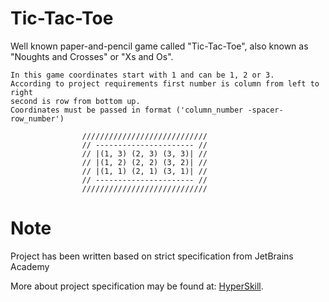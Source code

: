 # Tic-Tac-Toe

Well known paper-and-pencil game called "Tic-Tac-Toe", also known
as "Noughts and Crosses" or "Xs and Os".


    In this game coordinates start with 1 and can be 1, 2 or 3.
    According to project requirements first number is column from left to right
    second is row from bottom up.
    Coordinates must be passed in format ('column_number -spacer- row_number')

                    ////////////////////////////
                    // ---------------------- //
                    // |(1, 3) (2, 3) (3, 3)| //
                    // |(1, 2) (2, 2) (3, 2)| //
                    // |(1, 1) (2, 1) (3, 1)| //
                    // ---------------------- //
                    ////////////////////////////
        
   
   

# Note 
Project has been written based on strict specification from JetBrains Academy

More about project specification may be found at: [HyperSkill](https://hyperskill.org/projects/48).
